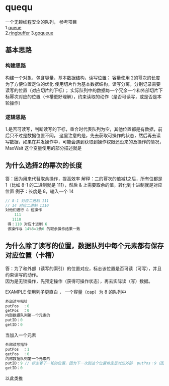 # quequ

一个无锁线程安全的队列，
参考项目  
1.[queue](https://github.com/yireyun/go-queue)  
2.[ringbuffer](https://github.com/smallnest/ringbuffer)
3.[goqueue]( https://github.com/bighunter513/goqueue)

## 基本思路

### 构建思路

构建一个对象，包含容量，基本数据结构，读写位置；
容量使用 2的幂次的长度 为了方便位置定位的优化
使用切片作为基本数据结构，读写分离，分别记录需要读写的位置（对应切片的下标）；
实际队列中的数据每一个冗余一个和外部切片下标幂次对应的位置（卡槽更好理解），约束读取的动作（是否可读写，或是否是本轮操作）

### 逻辑思路

1.是否可读写，判断读写的下标，重合时代表队列为空，其他位置都是有数据，前后只不过是数据位置不同，
这里注意的是，先去获取可操作的状态，然后再去读写数据，如果在并发操作中，可能会遇到获取到操作权限还没来的及操作的情况，MaxWait 这个变量使用的部分描述就是

## 为什么选择2的幂次的长度

答：因为用来代替取余操作，提高效率
解释：二的幂次的值减1之后，所有位都是1（比如 8-1 的二进制就是 111），然后 & 上需要取余的值，转化到十进制就是对应位置
例子：长度是 8，输入一个 14

```go
// 8-1 对应二进制 111
// 14 对应二进制 1110
对他们进行 & 位操作
    111
   1110
 得：110 对应十进制 6
 该操作与 14%8=1余6 的取余操作结果一致

```

## 为什么除了读写的位置，数据队列中每个元素都有保存对应位置（卡槽）

答：为了和外部（读写的索引）的位置对应，标志该位置是否可读（可写），并且约束读写的动作。  
    因为是无锁操作，先预定操作（获得可操作状态），再去实际读（写）数据。  
  
  EXAMPLE 使用列子更直白 ， 一个容量（cap）为 8 的队列中

```go
外部读写指针
putPos  ：0
getPos  ：0
内部数据队列第一个元素的
putID：0  
getID：0
```

  当加入一个元素

```go
外部读写指针
putPos  ：1
getPos  ：0
内部数据队列第一个元素的
putID：9 // 标志着下一轮的位置，因为下一次到这个位置肯定是对应外部  putPos：9（因为容量为 8 ）
getID：0
```

以此类推  
